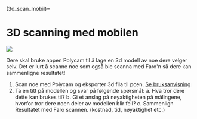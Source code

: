 (3d_scan_mobil)=
# 3D scanning med mobilen

![](../bilder/frukt.png)

Dere skal bruke appen Polycam til å lage en 3d modell av noe dere velger selv. Det er lurt å scanne noe som også ble scanna med Faro'n så dere kan sammenligne resultatet!

1. Scan noe med Polycam og eksporter 3d fila til pcen. [Se bruksanvisning](../bruksanvisninger/polycam.html)
2. Ta en titt på modellen og svar på følgende spørsmål:
    a. Hva tror dere dette kan brukes til?
	b. Gi et anslag på nøyaktigheten på målingene, hvorfor tror dere noen deler av modellen blir feil?
	c. Sammenlign Resultatet med Faro scannen. (kostnad, tid, nøyaktighet etc.)